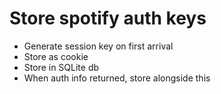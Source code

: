 # Store spotify auth keys

- Generate session key on first arrival
- Store as cookie
- Store in SQLite db
- When auth info returned, store alongside this